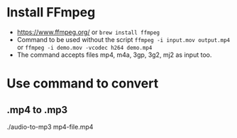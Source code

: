 
# Install FFmpeg

- https://www.ffmpeg.org/ or `brew install ffmpeg`
- Command to be used without the script `ffmpeg -i input.mov output.mp4` or `ffmpeg -i demo.mov -vcodec h264 demo.mp4`
- The command accepts files mp4, m4a, 3gp, 3g2, mj2 as input too.

# Use command to convert

## .mp4 to .mp3

./audio-to-mp3 mp4-file.mp4